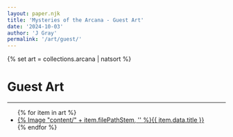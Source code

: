 ```yaml
---
layout: paper.njk
title: 'Mysteries of the Arcana - Guest Art'
date: '2024-10-03'
author: 'J Gray'
permalink: '/art/guest/'
---
```


{% set art = collections.arcana | natsort %}

<div class="gallery">
<h1>Guest Art</h1>
<hr />
<ul class="gallery-images">
{% for item in art %}
    <li><a href="{{ item.filePathStem }}">{% Image "content/" + item.filePathStem, '' %}<span>{{ item.data.title }}</span></a></li>
{% endfor %}
</ul>
</div>